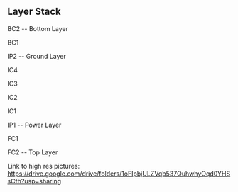 ## Layer Stack

BC2  -- Bottom Layer

BC1

IP2  -- Ground Layer

IC4

IC3

IC2

IC1

IP1 -- Power Layer

FC1

FC2 -- Top Layer


Link to high res pictures: https://drive.google.com/drive/folders/1oFIpbjULZVqb537QuhwhyOqd0YHSsCfh?usp=sharing
